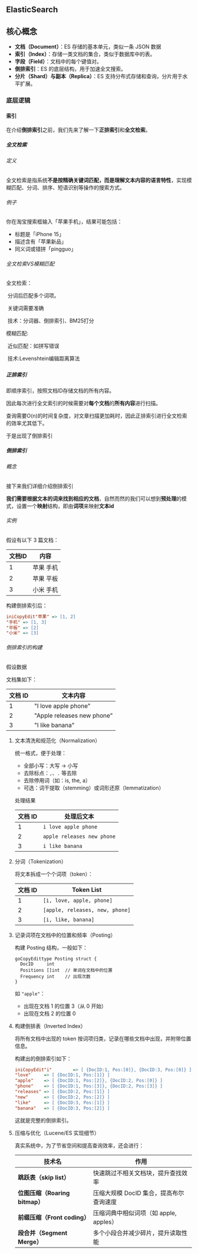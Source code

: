 ## ElasticSearch

## 核心概念

- **文档（Document）**：ES 存储的基本单元，类似一条 JSON 数据
- **索引（Index）**：存储一类文档的集合，类似于数据库中的表。
- **字段（Field）**：文档中的每个键值对。
- **倒排索引**：ES 的底层结构，用于加速全文搜索。
- **分片（Shard）与副本（Replica）**：ES 支持分布式存储和查询，分片用于水平扩展。

### 底层逻辑

#### 索引

在介绍**倒排索引**之前，我们先来了解一下**正排索引**和**全文检索**。

##### 全文检索

###### 定义

全文检索是指系统**不是按精确关键词匹配，而是理解文本内容的语言特性**，实现模糊匹配、分词、排序、短语识别等操作的搜索方式。

###### 例子

你在淘宝搜索框输入「苹果手机」，结果可能包括：

- 标题是「iPhone 15」
- 描述含有「苹果新品」
- 同义词或错拼「pingguo」

###### 全文检索VS模糊匹配

全文检索：

​	分词后匹配多个词项。

​	关键词需要准确

​	技术：分词器、倒排索引、BM25打分

模糊匹配:

​	近似匹配：如拼写错误

​	技术:Levenshtein编辑距离算法

##### 

##### 正排索引

即顺序索引，按照文档ID存储文档的所有内容。

因此每次进行全文索引的时候需要对**每个文档**的**所有内容**进行扫描。

查询需要O(n)的时间复杂度，对文章扫描更加耗时，因此正排索引进行全文检索的效率尤其低下。

于是出现了倒排索引

##### 倒排索引

###### 概念

接下来我们详细介绍倒排索引

**我们需要根据文本的词来找到相应的文档**，自然而然的我们可以想到**预处理**的模式，设置一个**映射**结构，即由**词项**来映射**文本id**

###### 实例

假设有以下 3 篇文档：

| 文档ID | 内容      |
| ------ | --------- |
| 1      | 苹果 手机 |
| 2      | 苹果 平板 |
| 3      | 小米 手机 |

构建倒排索引后：

```ini
iniCopyEdit"苹果" => [1, 2]
"手机" => [1, 3]
"平板" => [2]
"小米" => [3]
```

###### 倒排索引的构建

 假设数据

文档集如下：

| 文档 ID | 文本内容                   |
| ------- | -------------------------- |
| 1       | "I love apple phone"       |
| 2       | "Apple releases new phone" |
| 3       | "I like banana"            |

1. 文本清洗和规范化（Normalization）

   统一格式，便于处理：

   - 全部小写：大写 → 小写
   - 去除标点：`,`、`.` 等去除
   - 去除停用词（如：is, the, a）
   - 可选：词干提取（stemming）或词形还原（lemmatization）

   处理结果

   | 文档 ID | 处理后文本                 |
   | ------- | -------------------------- |
   | 1       | `i love apple phone`       |
   | 2       | `apple releases new phone` |
   | 3       | `i like banana`            |

2. 分词（Tokenization）

   将文本拆成一个个词项（token）：

   | 文档 ID | Token List                      |
   | ------- | ------------------------------- |
   | 1       | `[i, love, apple, phone]`       |
   | 2       | `[apple, releases, new, phone]` |
   | 3       | `[i, like, banana]`             |

3. 记录词项在文档中的位置和频率（Posting）

   构建 Posting 结构，一般如下：

   ```
   goCopyEdittype Posting struct {
     DocID     int
     Positions []int  // 单词在文档中的位置
     Frequency int    // 出现次数
   }
   ```

   如 `"apple"`：

   - 出现在文档 1 的位置 3（从 0 开始）
   - 出现在文档 2 的位置 0

4. 构建倒排表（Inverted Index）

   将所有文档中出现的 token 按词项归类，记录在哪些文档中出现，并附带位置信息。

   构建出的倒排索引如下：

   ```ini
   iniCopyEdit"i"        => [ {DocID:1, Pos:[0]}, {DocID:3, Pos:[0]} ]
   "love"     => [ {DocID:1, Pos:[1]} ]
   "apple"    => [ {DocID:1, Pos:[2]}, {DocID:2, Pos:[0]} ]
   "phone"    => [ {DocID:1, Pos:[3]}, {DocID:2, Pos:[3]} ]
   "releases" => [ {DocID:2, Pos:[1]} ]
   "new"      => [ {DocID:2, Pos:[2]} ]
   "like"     => [ {DocID:3, Pos:[1]} ]
   "banana"   => [ {DocID:3, Pos:[2]} ]
   ```

   这就是完整的倒排索引。

5. 压缩与优化（Lucene/ES 实现细节）

   真实系统中，为了节省空间和提高查询效率，还会进行：

   | 技术名                         | 作用                                    |
   | ------------------------------ | --------------------------------------- |
   | **跳跃表（skip list）**        | 快速跳过不相关文档块，提升查找效率      |
   | **位图压缩（Roaring bitmap）** | 压缩大规模 DocID 集合，提高布尔查询速度 |
   | **前缀压缩（Front coding）**   | 压缩词典中相似词项（如 apple, apples）  |
   | **段合并（Segment Merge）**    | 多个小段合并减少碎片，提升读取性能      |

### 